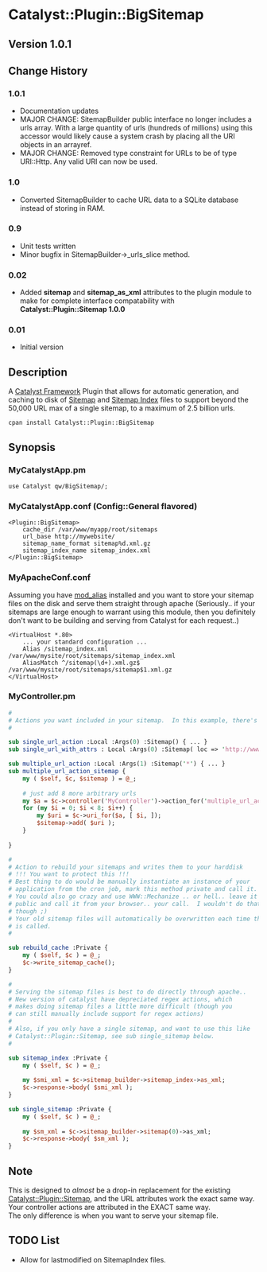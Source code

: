 # Catalyst::Plugin::BigSitemap

## Version 1.0.1

## Change History 

### 1.0.1

* Documentation updates
* MAJOR CHANGE: SitemapBuilder public interface no longer includes a urls array.  With a large quantity of urls (hundreds of millions)
  using this accessor would likely cause a system crash by placing all the URI objects in an arrayref.
* MAJOR CHANGE: Removed type constraint for URLs to be of type URI::Http.  Any valid URI can now be used.

### 1.0

* Converted SitemapBuilder to cache URL data to a SQLite database instead of storing in RAM.

### 0.9

* Unit tests written 
* Minor bugfix in SitemapBuilder->\_urls\_slice method.  

### 0.02

* Added **sitemap** and **sitemap_as_xml** attributes to the plugin module to make for complete interface compatability with **Catalyst::Plugin::Sitemap 1.0.0**

### 0.01

* Initial version

## Description

A [Catalyst Framework](http://catalystframework.org) Plugin that allows for automatic generation, and caching to disk
of [Sitemap](http://sitemaps.org/protocol.html) and [Sitemap Index](http://sitemaps.org/protocol.html#index) files to support
beyond the 50,000 URL max of a single sitemap, to a maximum of 2.5 billion urls.

```
cpan install Catalyst::Plugin::BigSitemap
```

## Synopsis

### MyCatalystApp.pm
```
use Catalyst qw/BigSitemap/;
```

### MyCatalystApp.conf (Config::General flavored)
```
<Plugin::BigSitemap>
    cache_dir /var/www/myapp/root/sitemaps
    url_base http://mywebsite/
    sitemap_name_format sitemap%d.xml.gz
    sitemap_index_name sitemap_index.xml
</Plugin::BigSitemap>
```

### MyApacheConf.conf

Assuming you have [mod_alias](http://httpd.apache.org/docs/2.2/mod/mod_alias.html#aliasmatch) installed
and you want to store your sitemap files on the disk and serve them straight through apache (Seriously.. 
if your sitemaps are large enough to warrant using this module, then you definitely don't want to be 
building and serving from Catalyst for each request..)

```
<VirtualHost *.80>
    ... your standard configuration ... 
    Alias /sitemap_index.xml /var/www/mysite/root/sitemaps/sitemap_index.xml
    AliasMatch ^/sitemap(\d+).xml.gz$ /var/www/mysite/root/sitemaps/sitemap$1.xml.gz
</VirtualHost>
```

### MyController.pm
```perl
#
# Actions you want included in your sitemap.  In this example, there's a total of 10 urls that will be written
#

sub single_url_action :Local :Args(0) :Sitemap() { ... }
sub single_url_with_attrs : Local :Args(0) :Sitemap( loc => 'http://www.mysite/here', changefreq => 'daily', priority => '0.5' ) { ... }

sub multiple_url_action :Local :Args(1) :Sitemap('*') { ... }    
sub multiple_url_action_sitemap {
    my ( $self, $c, $sitemap ) = @_;
    
    # just add 8 more arbitrary urls
    my $a = $c->controller('MyController')->action_for('multiple_url_action');
    for (my $i = 0; $i < 8; $i++) {
        my $uri = $c->uri_for($a, [ $i, ]);
        $sitemap->add( $uri );
    }
    
}

#
# Action to rebuild your sitemaps and writes them to your harddisk 
# !!! You want to protect this !!!
# Best thing to do would be manually instantiate an instance of your
# application from the cron job, mark this method private and call it.  
# You could also go crazy and use WWW::Mechanize .. or hell.. leave it
# public and call it from your browser.. your call.  I wouldn't do that, 
# though ;) 
# Your old sitemap files will automatically be overwritten each time this
# is called.
#

sub rebuild_cache :Private {
    my ( $self, $c ) = @_;
    $c->write_sitemap_cache();
}

#
# Serving the sitemap files is best to do directly through apache.. 
# New version of catalyst have depreciated regex actions, which
# makes doing sitemap files a little more difficult (though you
# can still manually include support for regex actions)
# 
# Also, if you only have a single sitemap, and want to use this like 
# Catalyst::Plugin::Sitemap, see sub single_sitemap below. 
#

sub sitemap_index :Private {
    my ( $self, $c ) = @_;
    
    my $smi_xml = $c->sitemap_builder->sitemap_index->as_xml;
    $c->response->body( $smi_xml );
}

sub single_sitemap :Private {
    my ( $self, $c ) = @_;
    
    my $sm_xml = $c->sitemap_builder->sitemap(0)->as_xml;
    $c->response->body( $sm_xml );
}
```

## Note

This is designed to _almost_ be a drop-in replacement for the existing [Catalyst::Plugin::Sitemap](https://metacpan.org/module/Catalyst::Plugin::Sitemap), 
and the URL attributes work the exact same way.  Your controller actions are attributed in the EXACT same way.  
The only difference is when you want to serve your sitemap file.

## TODO List

* Allow for lastmodified on SitemapIndex files.  

